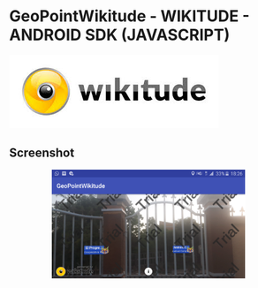 # GeoPointWikitude - WIKITUDE - ANDROID SDK (JAVASCRIPT)

[![](img/logo.jpg)](https://www.wikitude.com/)

## Screenshot
<p align="center">
  <img src="img/demo.png" width="350"/>
</p>
